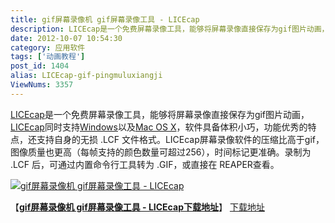 ```yaml
---
title: gif屏幕录像机 gif屏幕录像工具 - LICEcap
description: LICEcap是一个免费屏幕录像工具，能够将屏幕录像直接保存为gif图片动画，LICEcap同时支持Windows以及MacOSX，软件具备体积小巧，功能优秀的特点，还支持自身的无损.LCF文件格式。LICEcap屏幕录像软件的压缩比高于gif，图像质量也更高（每帧支持的颜色数量可超过256），时间标记更准确。录制为.LCF后，可通过内置命令行工具转为.GIF，或直接在REAPER
date: 2012-10-07 10:54:30
category: 应用软件
tags: ['动画教程']
post_id: 1404
alias: LICEcap-gif-pingmuluxiangji
ViewNums: 3357
---
```


[LICEcap](/blog/licecap-gif-pingmuluxiangji)是一个免费屏幕录像工具，能够将屏幕录像直接保存为gif图片动画，[LICEcap](/blog/licecap-gif-pingmuluxiangji)同时支持[Windows](/blog/deepin-litexp-windows-xp-sp3-v62)以及[Mac OS X](/tags/Mac)，软件具备体积小巧，功能优秀的特点，还支持自身的无损 .LCF 文件格式。LICEcap屏幕录像软件的压缩比高于gif，图像质量也更高（每帧支持的颜色数量可超过256），时间标记更准确。录制为 .LCF 后，可通过内置命令行工具转为 .GIF，或直接在 REAPER查看。

[![gif屏幕录像机 gif屏幕录像工具 - LICEcap](http://www.cockos.com/licecap/licecap_rules.gif)](/blog/licecap-gif-pingmuluxiangji)

【[**gif屏幕录像机 gif屏幕录像工具 - LICEcap下载地址**](/blog/licecap-gif-pingmuluxiangji)】
[下载地址](http://www.cockos.com/licecap/)

